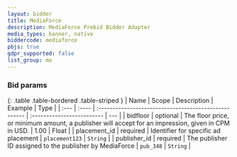 ```yaml
---
layout: bidder
title: MediaForce
description: MediaForce Prebid Bidder Adapter
media_types: banner, native 
biddercode: mediaforce
pbjs: true
gdpr_supported: false
list_group: mo
---
```


### Bid params

{: .table .table-bordered .table-striped }
| Name          | Scope    | Description                                            | Example                     | Type |
| :---          | :----    | :----------------------------------------------------  | :-------------------------  | --- |
| bidfloor | optional | The floor price, or minimum amount, a publisher will accept for an impression, given in CPM in USD. | 1.00 | Float |
| placement_id | required | Identifier for specific ad placement | `placement123`  | `String` |
| publisher_id | required | The publisher ID assigned to the publisher by MediaForce | `pub_348`  | `String` |
